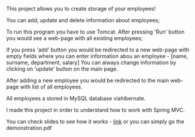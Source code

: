 This project allows you to create storage of your employees!

You can add, update and delete information about employees;

To run this program you have to use Tomcat. After pressing 'Run' button you would see a web-page with all existing employees;

If you press 'add' button you would be redirected to a new web-page with empty fields where you can enter information abou an employee - [name, surname, department, salary]
You can always change information by clicking on 'update' button on the main page.

After adding a new employee you would be redirected to the main web-page with list of all employees.

All employees a stored in MySQL database viahibernate.

I made this project in order to understand how to work with Spring MVC. 

You can check slides to see how it works - [link](https://github.com/Aslan2500/Employee_Storage/blob/main/Demonstration.pdf) or you can simply go the demonstration.pdf
